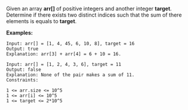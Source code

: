 Given an array **arr[]** of positive integers and another integer **target**. Determine if there exists two distinct indices such that the sum of there elements is equals to **target**.

**Examples:**
```
Input: arr[] = [1, 4, 45, 6, 10, 8], target = 16
Output: true
Explanation: arr[3] + arr[4] = 6 + 10 = 16.
```
```
Input: arr[] = [1, 2, 4, 3, 6], target = 11
Output: false
Explanation: None of the pair makes a sum of 11.
Constraints:
```
```
1 <= arr.size <= 10^5
1 <= arr[i] <= 10^5
1 <= target <= 2*10^5
```

